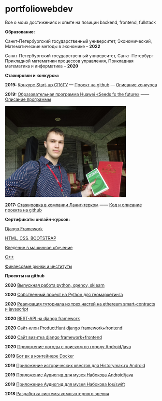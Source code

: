 # portfoliowebdev
Все о моих достижениях и опыте на позиции backend, frontend, fullstack

**Образование:**

Санкт-Петербургский государственный университет,
Экономический, Математические методы в экономике – **2022**

Санкт-Петербургский государственный университет, Санкт-Петербург
Прикладной математики процессов управления, Прикладная математика и информатика – **2020**

**Стажировки и конкурсы:**

**2019:** [Конкурс Start-up СПбГУ](стартап.pdf) — [Проект на github](https://github.com/buchacha/HistoryQuestsAndroid) — [Описание конкурса](https://fund.spbu.ru/Startup_spbgu_2020.html)

**2019:** [Образовательная программа Huawei «Seeds fo the future»](P1370734-min-конвертирован_compressed.pdf) —— [Описание программы](https://drive.google.com/file/d/1iLbiOxaqK6t7lTB9cedIIgFuxCl7XPl)

<img src="https://github.com/egorkrasilnikov/portfoliowebdev/blob/master/mugpLbmhvDE.jpg" width="400" />

**2017:** [Стажировка в компании Ланит-терком](справка_о_стажировке.pdf) —— [Код и описание проекта на github](https://github.com/Egor322129/3dReconstructionSFP)

**Сертификаты онлайн-курсов:**

[Django Framework](https://vk.cc/awV3zx)

[HTML, CSS, BOOTSTRAP](https://vk.cc/awV3Ej)

[Введение в машинное обучение](https://vk.cc/awV3nI)

[С++](https://stepik.org/cert/42890)

[Финансовые рынки и институты](https://www.coursera.org/account/accomplishments/verify/XACR7EF84HAG)

**Проекты на github**

**2020** [Выпускная работа python, opencv, sklearn](https://github.com/buchacha/severstal_steel_nedopal_classification)

**2020** [Собственный проект на Python для геомаркетинга](https://github.com/buchacha/marketing_investigation)

**2020** [Реализация туториала из трех частей на ethereum smart-contracts и javascript](https://github.com/buchacha/voting)

**2020** [REST-API на django framework](https://github.com/buchacha/python-rest-api-more)

**2020** [Сайт-клон ProductHunt django framework+frontend](https://github.com/buchacha/producthunt-project)

**2020** [Сайт визитка django framework+frontend](https://github.com/buchacha/portfolio-project)

**2020** [Приложение погоды с поиском по городу Android/java](https://github.com/buchacha/KritTest3)

**2019** [Бот вк в контейнере Docker](https://github.com/buchacha/botvk-in-docker)

**2019** [Приложение исторических квестов для Historymax.ru Android](https://github.com/buchacha/HistoryQuestsAndroid)

**2019** [Приложение Аудиогид для музея Набокова Android/java](https://github.com/buchacha/audiogid2-android)

**2019** [Приложение Аудиогид для музея Набокова Ios/swift](https://github.com/buchacha/audiogid2)

**2018** [Разработка системы компьютерного зрения](https://github.com/Egor322129/3dReconstructionSFP)



